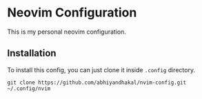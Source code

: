 # Neovim Configuration

This is my personal neovim configuration.

## Installation

To install this config, you can just clone it inside `.config` directory.
``` installation
git clone https://github.com/abhiyandhakal/nvim-config.git ~/.config/nvim
```
